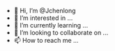 - 👋 Hi, I’m @Jchenlong
- 👀 I’m interested in ...
- 🌱 I’m currently learning ...
- 💞️ I’m looking to collaborate on ...
- 📫 How to reach me ...

<!---
Jchenlong/Jchenlong is a ✨ special ✨ repository because its `README.md` (this file) appears on your GitHub profile.
You can click the Preview link to take a look at your changes.
--->
